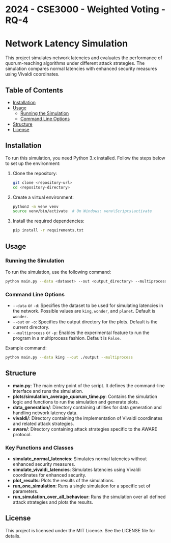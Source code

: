 # 2024 - CSE3000 - Weighted Voting - RQ-4

# Network Latency Simulation

This project simulates network latencies and evaluates the performance of quorum-reaching algorithms under different attack strategies. The simulation compares normal latencies with enhanced security measures using Vivaldi coordinates.

## Table of Contents

- [Installation](#installation)
- [Usage](#usage)
  - [Running the Simulation](#running-the-simulation)
  - [Command Line Options](#command-line-options)
- [Structure](#structure)
- [License](#license)

## Installation

To run this simulation, you need Python 3.x installed. Follow the steps below to set up the environment:

1. Clone the repository:
    ```sh
    git clone <repository-url>
    cd <repository-directory>
    ```

2. Create a virtual environment:
    ```sh
    python3 -m venv venv
    source venv/bin/activate  # On Windows: venv\Scripts\activate
    ```

3. Install the required dependencies:
    ```sh
    pip install -r requirements.txt
    ```

## Usage

### Running the Simulation

To run the simulation, use the following command:

```sh
python main.py --data <dataset> --out <output_directory> --multiprocess
```

### Command Line Options

- `--data` or `-d`: Specifies the dataset to be used for simulating latencies in the network. Possible values are `king`, `wonder`, and `planet`. Default is `wonder`.
- `--out` or `-o`: Specifies the output directory for the plots. Default is the current directory.
- `--multiprocess` or `-p`: Enables the experimental feature to run the program in a multiprocess fashion. Default is `False`.

Example command:
```sh
python main.py --data king --out ./output --multiprocess
```

## Structure

- **main.py**: The main entry point of the script. It defines the command-line interface and runs the simulation.
- **plots/simulation_average_quorum_time.py**: Contains the simulation logic and functions to run the simulation and generate plots.
- **data_generation/**: Directory containing utilities for data generation and handling network latency data.
- **vivaldi/**: Directory containing the implementation of Vivaldi coordinates and related attack strategies.
- **aware/**: Directory containing attack strategies specific to the AWARE protocol.

### Key Functions and Classes

- **simulate_normal_latencies**: Simulates normal latencies without enhanced security measures.
- **simulate_vivaldi_latencies**: Simulates latencies using Vivaldi coordinates for enhanced security.
- **plot_results**: Plots the results of the simulations.
- **run_one_simulation**: Runs a single simulation for a specific set of parameters.
- **run_simulation_over_all_behaviour**: Runs the simulation over all defined attack strategies and plots the results.

## License

This project is licensed under the MIT License. See the LICENSE file for details.